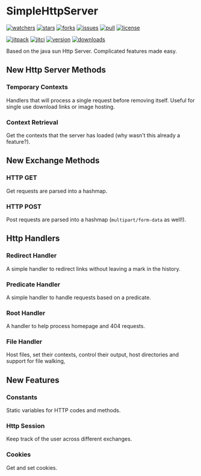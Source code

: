 # SimpleHttpServer
[![watchers](https://img.shields.io/github/watchers/ktt-development/simplehttpserver?color=5555ff&label=watchers&style=flat-square)](https://github.com/Ktt-Development/simplehttpserver/watchers)
[![stars](https://img.shields.io/github/stars/Ktt-Development/simplehttpserver?color=5555ff&style=flat-square)](https://github.com/Ktt-Development/simplehttpserver/stargazers)
[![forks](https://img.shields.io/github/forks/Ktt-Development/simplehttpserver?color=5555ff&style=flat-square)](https://github.com/Ktt-Development/simplehttpserver/network/members)
[![issues](https://img.shields.io/github/issues/Ktt-Development/simplehttpserver?color=ffaa00&style=flat-square)](https://github.com/Ktt-Development/simplehttpserver/issues)
[![pull](https://img.shields.io/github/issues-pr/ktt-development/simplehttpserver?color=ff55ff&style=flat-square)](https://github.com/Ktt-Development/simplehttpserver/pulls)
[![license](https://img.shields.io/github/license/Ktt-Development/simplehttpserver?color=ff5555&style=flat-square)](https://www.gnu.org/licenses/old-licenses/gpl-2.0.en.html)

[![jitpack](https://jitpack.io/v/com.kttdevelopment/simplehttpserver.svg?style=flat-square)](https://jitpack.io/#com.kttdevelopment/simplehttpserver)
[![jitci](https://jitci.com/gh/Ktt-Development/simplehttpserver/svg?style=flat-square)](https://jitci.com/gh/Ktt-Development/simplehttpserver)
[![version](https://img.shields.io/github/v/release/ktt-development/simplehttpserver?color=ffaa00&include_prereleases&style=flat-square)](https://github.com/Ktt-Development/simplehttpserver/releases)
[![downloads](https://img.shields.io/github/downloads/ktt-development/simplehttpserver/total?color=ff5555&style=flat-square)](https://github.com/Ktt-Development/simplehttpserver/releases)

Based on the java sun Http Server. Complicated features made easy.

## New Http Server Methods
### Temporary Contexts
Handlers that will process a single request before removing itself. Useful for single use download links or image hosting.

### Context Retrieval
Get the contexts that the server has loaded (why wasn't this already a feature?).

## New Exchange Methods
### HTTP GET
Get requests are parsed into a hashmap.
### HTTP POST
Post requests are parsed into a hashmap (`multipart/form-data` as well!).

## Http Handlers
### Redirect Handler
A simple handler to redirect links without leaving a mark in the history.
### Predicate Handler
A simple handler to handle requests based on a predicate.
### Root Handler
A handler to help process homepage and 404  requests.
### File Handler
Host files, set their contexts, control their output, host directories and support for file walking,

## New Features
### Constants
Static variables for HTTP codes and methods.
### Http Session
Keep track of the user across different exchanges.
### Cookies
Get and set cookies.

